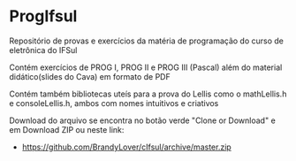 # ProgIfsul 
Repositório de provas e exercícios da matéria de programação do curso de eletrônica do IFSul


Contém exercícios de PROG I, PROG II e PROG III (Pascal) além do material didático(slides do Cava) em formato de PDF


Contém também bibliotecas uteís para a prova do Lellis como o mathLellis.h e consoleLellis.h, ambos com nomes intuitivos e criativos

Download do arquivo se encontra no botão verde "Clone or Download" e em Download ZIP ou neste link: 

 -  https://github.com/BrandyLover/cIfsul/archive/master.zip
